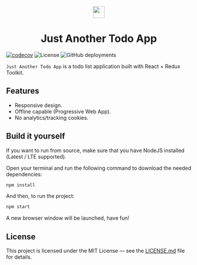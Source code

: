 <br>

<p align="center">
  <img src="./public/favicon.ico" height="32">
</p>
<h1 align="center">
  Just Another Todo App
</h1>

[![codecov](https://codecov.io/gh/arthur-melo/just-another-todo-app/branch/master/graph/badge.svg)](https://codecov.io/gh/arthur-melo/just-another-todo-app)
![License](https://img.shields.io/github/license/arthur-melo/just-another-todo-app)
![GitHub deployments](https://img.shields.io/github/deployments/arthur-melo/just-another-todo-app/Production)

`Just Another Todo App` is a todo list application built with React + Redux Toolkit.

## Features

- Responsive design.
- Offline capable (Progressive Web App).
- No analytics/tracking cookies.

## Build it yourself

If you want to run from source, make sure that you have NodeJS installed (Latest / LTE supported).

Open your terminal and run the following command to download the needed dependencies:

```bash
npm install
```

And then, to run the project:

```bash
npm start
```

A new browser window will be launched, have fun!

## License

This project is licensed under the MIT License — see the [LICENSE.md](LICENSE.md) file for details.

